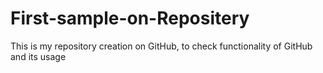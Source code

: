 # First-sample-on-Repositery
This is my repository creation on GitHub, to check functionality of GitHub and its usage  
